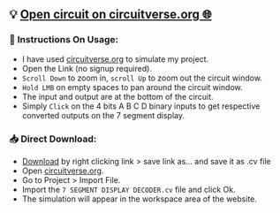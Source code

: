 ## 💡 [Open circuit on circuitverse.org 🌐](https://circuitverse.org/users/307998/projects/7-segment-display-binary-to-hexadecimal-decoder)
### 📖 **Instructions On Usage:**
- I have used [circuitverse.org](https://circuitverse.org/simulator) to simulate my project.
- Open the Link (no signup required).
- `Scroll Down` to zoom in, `scroll Up` to zoom out the circuit window.
- `Hold LMB` on empty spaces to pan around the circuit window.
- The input and output are at the bottom of the circuit.
- Simply `Click` on the 4 bits A B C D binary inputs to get respective converted outputs on the 7 segment display.

### 📥 **Direct Download:**
- [Download](7%20SEGMENT%20DISPLAY%20DECODER.cv) by right clicking link > save link as... and save it as .cv file
- Open [circuitverse.org](https://circuitverse.org/simulator).
- Go to Project > Import File.
- Import the `7 SEGMENT DISPLAY DECODER.cv` file and click Ok.
- The simulation will appear in the workspace area of the website.
